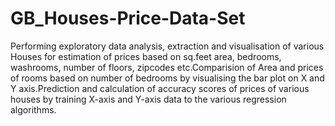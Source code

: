 # GB_Houses-Price-Data-Set
Performing exploratory data analysis, extraction and visualisation of various Houses for estimation of prices based on sq.feet area, bedrooms, washrooms, number of floors, zipcodes etc.Comparision of Area and prices of rooms based on number of bedrooms by visualising the bar plot on X and Y axis.Prediction and calculation of accuracy scores of prices of various houses by training X-axis and Y-axis data to the various regression algorithms.  
